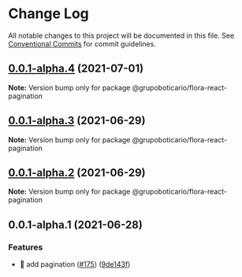 # Change Log

All notable changes to this project will be documented in this file.
See [Conventional Commits](https://conventionalcommits.org) for commit guidelines.

## [0.0.1-alpha.4](https://github.com/grupoboticario/flora/compare/@grupoboticario/flora-react-pagination@0.0.1-alpha.3...@grupoboticario/flora-react-pagination@0.0.1-alpha.4) (2021-07-01)

**Note:** Version bump only for package @grupoboticario/flora-react-pagination





## [0.0.1-alpha.3](https://github.com/grupoboticario/flora/compare/@grupoboticario/flora-react-pagination@0.0.1-alpha.2...@grupoboticario/flora-react-pagination@0.0.1-alpha.3) (2021-06-29)

**Note:** Version bump only for package @grupoboticario/flora-react-pagination





## [0.0.1-alpha.2](https://github.com/grupoboticario/flora/compare/@grupoboticario/flora-react-pagination@0.0.1-alpha.1...@grupoboticario/flora-react-pagination@0.0.1-alpha.2) (2021-06-29)

**Note:** Version bump only for package @grupoboticario/flora-react-pagination





## 0.0.1-alpha.1 (2021-06-28)


### Features

* 🎸 add pagination ([#175](https://github.com/grupoboticario/flora/issues/175)) ([9de143f](https://github.com/grupoboticario/flora/commit/9de143fe0deb311b07da7a62e1c353a49b10ccfc))

